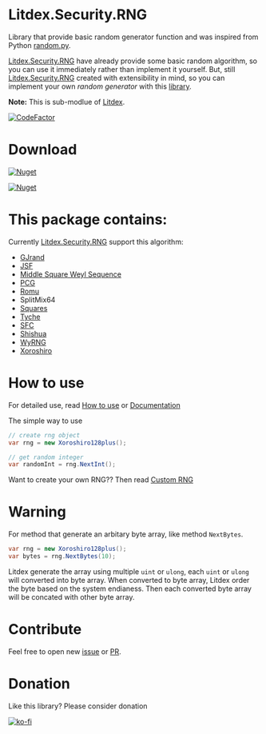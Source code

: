 # Litdex.Security.RNG

Library that provide basic random generator function and was inspired from Python [random.py](https://github.com/python/cpython/blob/master/Lib/random.py).

[Litdex.Security.RNG](https://github.com/Shiroechi/Litdex.Security.RNG) have already provide some basic random algorithm, so you can use it immediately rather than implement it yourself. But, still [Litdex.Security.RNG](https://github.com/Shiroechi/Litdex.Security.RNG) created with extensibility in mind, so you can implement your own *random generator* with this [library](https://github.com/Shiroechi/Litdex.Security.RNG).

**Note:** This is sub-modlue of [Litdex](https://github.com/Shiroechi/Litdex).

[![CodeFactor](https://www.codefactor.io/repository/github/shiroechi/litdex.security.rng/badge?style=for-the-badge)](https://www.codefactor.io/repository/github/shiroechi/litdex.security.rng)

# Download

[![Nuget](https://img.shields.io/nuget/v/litdex?label=Litdex&style=for-the-badge)](https://www.nuget.org/packages/Litdex/)

[![Nuget](https://img.shields.io/nuget/v/Litdex.Security.RNG?label=Litdex.Security.RNG&style=for-the-badge)](https://www.nuget.org/packages/Litdex.Security.RNG)

# This package contains:

Currently [Litdex.Security.RNG](https://github.com/Shiroechi/Litdex.Security.RNG) support this algorithm:

- [GJrand](http://gjrand.sourceforge.net/)
- [JSF](http://burtleburtle.net/bob/rand/smallprng.html)
- [Middle Square Weyl Sequence](https://en.wikipedia.org/wiki/Middle-square_method)
- [PCG](https://www.pcg-random.org/)
- [Romu](http://romu-random.org/)
- SplitMix64
- [Squares](<https://en.wikipedia.org/wiki/Counter-based_random_number_generator_(CBRNG)#Squares_RNG>)
- [Tyche](https://www.researchgate.net/publication/233997772_Fast_and_Small_Nonlinear_Pseudorandom_Number_Generators_for_Computer_Simulation)
- [SFC](http://pracrand.sourceforge.net/)
- [Shishua](https://github.com/espadrine/shishua)
- [WyRNG](https://github.com/wangyi-fudan/wyhash)
- [Xoroshiro](http://prng.di.unimi.it/)

# How to use

For detailed use, read [How to use](https://github.com/Shiroechi/Litdex.Security.RNG/wiki/How-to-use)
or [Documentation](https://github.com/Shiroechi/Litdex.Security.RNG/wiki/Documentation)

The simple way to use

```C#
// create rng object
var rng = new Xoroshiro128plus();

// get random integer
var randomInt = rng.NextInt();
```

Want to create your own RNG?? Then read [Custom RNG](https://github.com/Shiroechi/Litdex.Security.RNG/wiki/Custom-RNG)

# Warning

For method that generate an arbitary byte array, like method `NextBytes`.

```C#
var rng = new Xoroshiro128plus();
var bytes = rng.NextBytes(10);
```

Litdex generate the array using multiple `uint` or `ulong`, each `uint` or `ulong` will converted into byte array. When converted to byte array, Litdex order the byte based on the system endianess. Then each converted byte array will be concated with other byte array.

# Contribute

Feel free to open new [issue](https://github.com/Shiroechi/Litdex.Security.RNG/issues/new) or [PR](https://github.com/Shiroechi/Litdex.Security.RNG/pulls).

# Donation

Like this library? Please consider donation

[![ko-fi](https://www.ko-fi.com/img/githubbutton_sm.svg)](https://ko-fi.com/X8X81SP2L)

